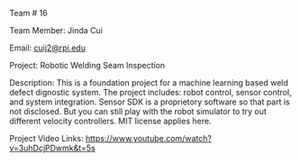 Team # 
16

Team Member: 
Jinda Cui

Email:
cuij2@rpi.edu

Project: 
Robotic Welding Seam Inspection

Description:
This is a foundation project for a machine learning based weld defect dignostic system.
The project includes: robot control, sensor control, and system integration.
Sensor SDK is a proprietory software so that part is not disclosed. 
But you can still play with the robot simulator to try out different velocity controllers.
MIT license applies here.

Project Video Links: 
https://www.youtube.com/watch?v=3uhDcjPDwmk&t=5s
